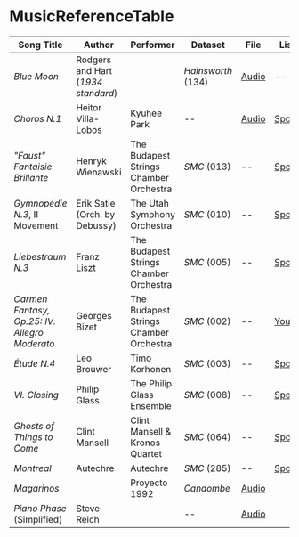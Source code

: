 # MusicReferenceTable

| **Song Title**                                | **Author**                         | **Performer**                          | **Dataset**        | **File**          | **Listen**                                                                                 | **Info**                                                                                                             |
| --------------------------------------------- | ---------------------------------- | -------------------------------------- | ------------------ | ----------------- | ------------------------------------------------------------------------------------------ | -------------------------------------------------------------------------------------------------------------------- |
| *Blue Moon*                                   | Rodgers and Hart (*1934 standard*) |                                        | *Hainsworth* (134) | [Audio](./audio/) | --                                                                                         | --                                                                                                                   |
| *Choros N.1*                                  | Heitor Villa-Lobos                 | Kyuhee Park                            | --                 | [Audio](./audio/) | [Spotify](https://open.spotify.com/track/4DhEB89eDTVLVku7zfV5EI?si=3306257325404740)       |                                                                                                                      |
| *"Faust" Fantaisie Brillante*                 | Henryk Wienawski                   | The Budapest Strings Chamber Orchestra | *SMC* (013)        | --                | [Spotify](https://open.spotify.com/track/5r2dZoRfQNtdWEDDfBohk9?si=567e2e12635a4eb1)       | [Shazam](https://www.shazam.com/track/64144933/faust-fantasy-op-20)                                                  |
| *Gymnopédie N.3*, II Movement                 | Erik Satie (Orch. by Debussy)      | The Utah Symphony Orchestra            | *SMC* (010)        | --                | [Spotify](https://open.spotify.com/track/1u879Vbu4VnZj2Z2gZh3ai?si=8c5829ace17e496f)       | [Shazam](https://www.shazam.com/track/378266099/gymnopodie-no-3-orchestrated-by-debussy)                             |
| *Liebestraum N.3*                             | Franz Liszt                        | The Budapest Strings Chamber Orchestra | *SMC* (005)        | --                | [Spotify](https://open.spotify.com/track/4h9wHndw2juXYncAHTa6Qx?si=7JGfBZbHRPSQNTC1L8Nfgw) | [Shazam](https://www.shazam.com/track/64144937/liebestraum-no-3)                                                     |
| *Carmen Fantasy, Op.25: IV. Allegro Moderato* | Georges Bizet                      | The Budapest Strings Chamber Orchestra | *SMC* (002)        | --                | [YouTube](https://www.youtube.com/watch?v=CdS2Ccd0W_8)                                     | [Shazam](https://www.shazam.com/track/64144939/carmen-fantasy-op-25)                                                 |
| *Étude N.4*                                   | Leo Brouwer                        | Timo Korhonen                          | *SMC* (003)        | --                | [Spotify](https://open.spotify.com/track/5xIgmgayO5SrkprPRyWrZk?si=SYOhztcTQE-2kaQdZ1pMvw) | [Shazam](https://www.shazam.com/track/91930074/12-%C3%A9tudes-no-4-des-accords-r%C3%A9p%C3%A9t%C3%A9s-un-peu-modere) |
| *VI. Closing*                                 | Philip Glass                       | The Philip Glass Ensemble              | *SMC* (008)        | --                | [Spotify](https://open.spotify.com/track/6nXArMkjtAdWNGr0jEUH5E?si=66f45936c45a459d)       | [Shazam](https://www.shazam.com/track/45752382/closing)                                                              |
| *Ghosts of Things to Come*                    | Clint Mansell                      | Clint Mansell & Kronos Quartet         | *SMC* (064)        | --                | [Spotify](https://open.spotify.com/track/6nXArMkjtAdWNGr0jEUH5E?si=66f45936c45a459d)       | [Shazam](https://www.shazam.com/track/20011818/ghosts-of-things-to-come)                                             |
| *Montreal*                                    | Autechre                           | Autechre                               | *SMC* (285)        | --                | [Spotify](https://open.spotify.com/track/0Og7Doec2OJfj6B4YHHReJ?si=b0abdae0ee2d47d1)       | [Shazam](https://www.shazam.com/track/423819/montreal)                                                               |
| *Magarinos*                                   |                                    | Proyecto 1992                          | *Candombe*         | [Audio](./audio/) |                                                                                            |                                                                                                                      |
| *Piano Phase* (Simplified)                    | Steve Reich                        |                                        | --                 | [Audio](./audio/) |                                                                                            |                                                                                                                      |
